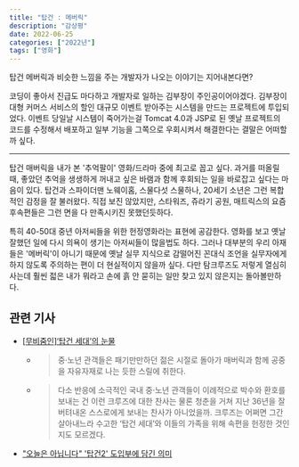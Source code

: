 ```yaml
---
title: "탑건 : 메버릭"
description: "감상평"
date: 2022-06-25
categories: ["2022년"]
tags: ["영화"]
---
```


탑건 메버릭과 비슷한 느낌을 주는 개발자가 나오는 이야기는 지어내본다면?

코딩이 좋아서 진급도 마다하고 개발자로 일하는 김부장이 주인공이어야겠다.
김부장이 대형 커머스 서비스의  할인 대규모 이벤트 받아주는 시스템을 만드는 프로젝트에 투입되었다.
이벤트 당일날 시스템이 죽어가는걸 Tomcat 4.0과 JSP로 된 옛날 프로젝트의 코드를 수정해서 배포하고 일부 기능을 그쪽으로 우회시켜서 해결한다는 결말은 어떠할까 싶다.

-----

탑건 매버릭을 내가 본 '추억팔이' 영화/드라마 중에 최고로 꼽고 싶다.
과거를 떠올릴 때, 좋았던 추억을 생생하게 꺼내고 싶은 바램과 함께 후회되는 일을 바로잡고 싶다는 마음이 있다.
탑건과 스파이더맨 노웨이홈, 스물다섯 스물하나, 20세기 소년은 그런 복합적인 감정을 잘 불러왔다.
직접 보진 않았지만, 스타워즈, 쥬라기 공원, 매트릭스의 요즘 후속편들은 그런 면을 다 만족시키진 못했던듯하다.

특히 40-50대 중년 아저씨들을 위한 헌정영화라는 표현에 공감한다.
영화를 보고 옛날 잘했던 일에 다시 의욕이 생기는 아저씨들이 많을법도 하다.
그러나 대부분의 우리 아재들은 '메버릭'이 아니기 때문에 옛날 실무 지식으로 감떨어진 꼰대식 조언을 실무자에게 하지 않도록 주의하는 편이 더 현실적이지 않을까 싶다.
다만 탐크루즈도 저렇게 열심히 사는데 훨씬 젋은 내가 뭐라고 손에 흙 안 묻히는 일만 찾고 있지 않은지는 돌아볼만하다.

## 관련 기사
* [[무비줌인]‘탑건 세대’의 눈물](https://n.news.naver.com/article/020/0003435884?sid=110)
    * > 중·노년 관객들은 패기만만하던 젊은 시절로 돌아가 매버릭과 함께 공중을 자유자재로 나는 듯한 스릴에 취한다.
    * > 다소 반응에 소극적인 국내 중·노년 관객들이 이례적으로 박수와 환호를 보내는 건 이런 크루즈에 대한 찬사는 물론 청춘을 거쳐 지난 36년을 잘 버텨내온 스스로에게 보내는 찬사가 아니었을까. 크루즈는 어쩌면 그간 살아내느라 수고한 ‘탑건 세대’와 이들의 가족을 위해 속편을 헌정한 것인지도 모르겠다.
* ["오늘은 아닙니다" '탑건2' 도입부에 담긴 의미](https://n.news.naver.com/entertain/article/047/0002357662)
